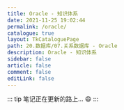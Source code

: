 ```yaml
---
title: Oracle - 知识体系
date: 2021-11-25 19:02:44
permalink: /oracle/
catalogue: true
layout: TkCataloguePage
path: 20.数据库/07.关系数据库 - Oracle
description: Oracle - 知识体系
sidebar: false
article: false
comment: false
editLink: false
---
```


::: tip
笔记正在更新的路上... :smile:
:::
